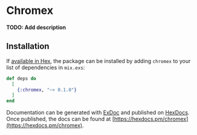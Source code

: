 # Chromex

**TODO: Add description**

## Installation

If [available in Hex](https://hex.pm/docs/publish), the package can be installed
by adding `chromex` to your list of dependencies in `mix.exs`:

```elixir
def deps do
  [
    {:chromex, "~> 0.1.0"}
  ]
end
```

Documentation can be generated with [ExDoc](https://github.com/elixir-lang/ex_doc)
and published on [HexDocs](https://hexdocs.pm). Once published, the docs can
be found at [https://hexdocs.pm/chromex](https://hexdocs.pm/chromex).

